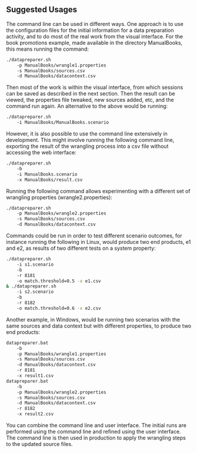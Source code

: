 ## Suggested Usages

The command line can be used in different ways. One approach is to use the configuration files for the initial information for a data preparation activity, and to do most of the real work from the visual interface. For the book promotions example, made available in the directory ManualBooks, this means running the command:

```bash
./datapreparer.sh
    -p ManualBooks/wrangle1.properties
    -s ManualBooks/sources.csv
    -d ManualBooks/datacontext.csv
```

Then most of the work is within the visual interface, from which sessions can be saved as described in the next section. Then the result can be viewed, the properties file tweaked, new sources added, etc, and the command run again. An alternative to the above would be running:

```bash
./datapreparer.sh
    -i ManualBooks/ManualBooks.scenario
```

However, it is also possible to use the command line extensively in development. This might involve running the following command line, exporting the result of the wrangling process into a csv file without accessing the web interface:

```bash
./datapreparer.sh
    -b
    -i ManualBooks.scenario
    -x ManualBooks/result.csv
```

Running the following command allows experimenting with a different set of wrangling properties (wrangle2.properties):

```bash
./datapreparer.sh
    -p ManualBooks/wrangle2.properties
    -s ManualBooks/sources.csv
    -d ManualBooks/datacontext.csv
```

Commands could be run in order to test different scenario outcomes, for instance running the following in Linux, would produce two end products, e1 and e2, as results of two different tests on a system property:

```bash
./datapreparer.sh
    -i s1.scenario
    -b
    -r 8181
    -o match.threshold=0.5 -x e1.csv
& ./datapreparer.sh
    -i s2.scenario
    -b
    -r 8182
    -o match.threshold=0.6 -x e2.csv
```

Another example, in Windows, would be running two scenarios with the same sources and data context but with different properties, to produce two end products:

```bash
datapreparer.bat
    -b
    -p ManualBooks/wrangle1.properties
    -s ManualBooks/sources.csv
    -d ManualBooks/datacontext.csv
    -r 8181
    -x result1.csv
datapreparer.bat
    -b
    -p ManualBooks/wrangle2.properties
    -s ManualBooks/sources.csv
    -d ManualBooks/datacontext.csv
    -r 8182
    -x result2.csv
```

You can combine the command line and user interface. The initial runs are performed using the command line and refined using the user interface. The command line is then used in production to apply the wrangling steps to the updated source files.
